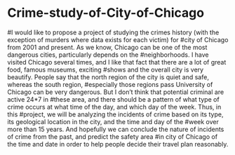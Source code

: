 # Crime-study-of-City-of-Chicago

#I would like to propose a project of studying the crimes history (with the exception of murders where data exists for each victim) for #city of Chicago from 2001 and present. As we know, Chicago can be one of the most dangerous cities, particularly depends on the #neighborhoods. I have visited Chicago several times, and I like that fact that there are a lot of great food, famous museums, exciting #shows and the overall city is very beautify. People say that the north region of the city is quiet and safe, whereas the south region, #especially those regions pass University of Chicago can be very dangerous. But I don’t think that potential criminal are active 24*7 in #these area, and there should be a pattern of what type of crime occurs at what time of the day, and which day of the week. Thus, in this #project, we will be analyzing the incidents of crime based on its type, its geological location in the city, and the time and day of the #week over more than 15 years. And hopefully we can conclude the nature of incidents of crime from the past, and predict the safety area #in city of Chicago of the time and date in order to help people decide their travel plan reasonably.
